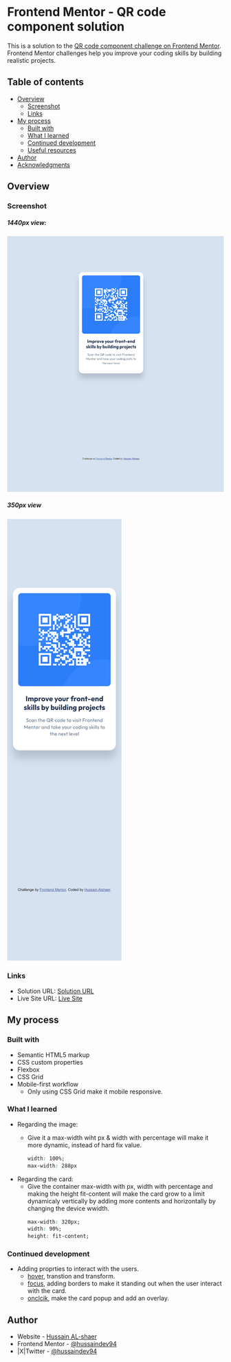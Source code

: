# Frontend Mentor - QR code component solution

This is a solution to the [QR code component challenge on Frontend Mentor](https://www.frontendmentor.io/challenges/qr-code-component-iux_sIO_H). Frontend Mentor challenges help you improve your coding skills by building realistic projects.

## Table of contents

- [Overview](#overview)
  - [Screenshot](#screenshot)
  - [Links](#links)
- [My process](#my-process)
  - [Built with](#built-with)
  - [What I learned](#what-i-learned)
  - [Continued development](#continued-development)
  - [Useful resources](#useful-resources)
- [Author](#author)
- [Acknowledgments](#acknowledgments)

## Overview

### Screenshot
##### 1440px view:
![](./images/screenshot/screenshot.jpg)

##### 350px view
![](./images/screenshot/350px-screenshot.jpg)
### Links

- Solution URL: [Solution URL](https://github.com/hussaindev94/frontend-mentor-challenges-qr-code-component)
- Live Site URL: [Live Site](https://hussaindev94.github.io/frontend-mentor-challenges-qr-code-component/)

## My process

### Built with

- Semantic HTML5 markup
- CSS custom properties
- Flexbox
- CSS Grid
- Mobile-first workflow
  * Only using CSS Grid make it mobile responsive.

### What I learned
- Regarding the image:
  - Give it a max-width wiht px & width with percentage will make it more dynamic, instead of hard fix value.

    ```css
    width: 100%;
    max-width: 288px
    ```
- Regarding the card:
  - Give the container max-width with px, width with percentage and making the height fit-content will make the card grow to a limit dynamicaly  vertically by adding more contents and horizontally by changing the device wwidth.
    ```css
    max-width: 320px;
    width: 90%;
    height: fit-content;
    ```

### Continued development
- Adding proprties to interact with the users.
  - [hover](), transtion and transform.
  - [focus](), adding borders to make it standing out when the user interact with the card.
  - [onclcik](), make the card popup and add an overlay.

## Author

- Website - [Hussain AL-shaer](https://hussaindev94.github.io/Portfolio/)
- Frontend Mentor - [@hussaindev94](https://www.frontendmentor.io/profile/hussaindev94)
- |X|Twitter - [@hussaindev94](https://x.com/hussaindev94)
